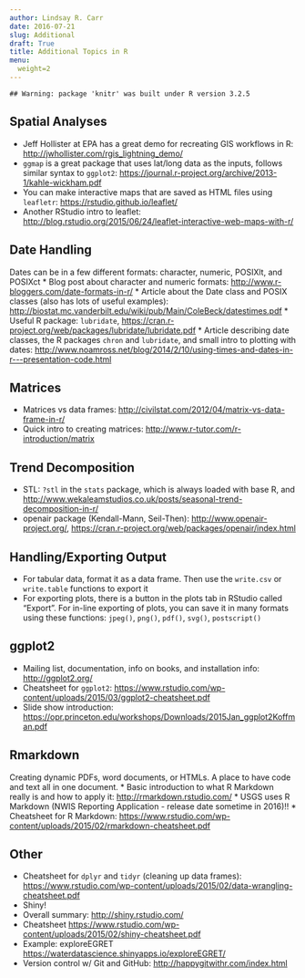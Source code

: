 ```yaml
---
author: Lindsay R. Carr
date: 2016-07-21
slug: Additional
draft: True
title: Additional Topics in R
menu:
  weight=2
---
```

    ## Warning: package 'knitr' was built under R version 3.2.5

Spatial Analyses
----------------

-   Jeff Hollister at EPA has a great demo for recreating GIS workflows in R: <http://jwhollister.com/rgis_lightning_demo/>
-   `ggmap` is a great package that uses lat/long data as the inputs, follows similar syntax to `ggplot2`: <https://journal.r-project.org/archive/2013-1/kahle-wickham.pdf>
-   You can make interactive maps that are saved as HTML files using `leafletr`: <https://rstudio.github.io/leaflet/>
-   Another RStudio intro to leaflet: <http://blog.rstudio.org/2015/06/24/leaflet-interactive-web-maps-with-r/>

Date Handling
-------------

Dates can be in a few different formats: character, numeric, POSIXlt, and POSIXct \* Blog post about character and numeric formats: <http://www.r-bloggers.com/date-formats-in-r/> \* Article about the Date class and POSIX classes (also has lots of useful examples): <http://biostat.mc.vanderbilt.edu/wiki/pub/Main/ColeBeck/datestimes.pdf> \* Useful R package: `lubridate`, <https://cran.r-project.org/web/packages/lubridate/lubridate.pdf> \* Article describing date classes, the R packages `chron` and `lubridate`, and small intro to plotting with dates: <http://www.noamross.net/blog/2014/2/10/using-times-and-dates-in-r---presentation-code.html>

Matrices
--------

-   Matrices vs data frames: <http://civilstat.com/2012/04/matrix-vs-data-frame-in-r/>
-   Quick intro to creating matrices: <http://www.r-tutor.com/r-introduction/matrix>

Trend Decomposition
-------------------

-   STL: `?stl` in the `stats` package, which is always loaded with base R, and <http://www.wekaleamstudios.co.uk/posts/seasonal-trend-decomposition-in-r/>
-   openair package (Kendall-Mann, Seil-Then): <http://www.openair-project.org/>, <https://cran.r-project.org/web/packages/openair/index.html>

Handling/Exporting Output
-------------------------

-   For tabular data, format it as a data frame. Then use the `write.csv` or `write.table` functions to export it
-   For exporting plots, there is a button in the plots tab in RStudio called “Export”. For in-line exporting of plots, you can save it in many formats using these functions: `jpeg()`, `png()`, `pdf()`, `svg()`, `postscript()`

ggplot2
-------

-   Mailing list, documentation, info on books, and installation info: <http://ggplot2.org/>
-   Cheatsheet for `ggplot2`: <https://www.rstudio.com/wp-content/uploads/2015/03/ggplot2-cheatsheet.pdf>
-   Slide show introduction: <https://opr.princeton.edu/workshops/Downloads/2015Jan_ggplot2Koffman.pdf>

Rmarkdown
---------

Creating dynamic PDFs, word documents, or HTMLs. A place to have code and text all in one document. \* Basic introduction to what R Markdown really is and how to apply it: <http://rmarkdown.rstudio.com/> \* USGS uses R Markdown (NWIS Reporting Application - release date sometime in 2016)!! \* Cheatsheet for R Markdown: <https://www.rstudio.com/wp-content/uploads/2015/02/rmarkdown-cheatsheet.pdf>

Other
-----

-   Cheatsheet for `dplyr` and `tidyr` (cleaning up data frames): <https://www.rstudio.com/wp-content/uploads/2015/02/data-wrangling-cheatsheet.pdf>
-   Shiny!
-   Overall summary: <http://shiny.rstudio.com/>
-   Cheatsheet <https://www.rstudio.com/wp-content/uploads/2015/02/shiny-cheatsheet.pdf>
-   Example: exploreEGRET <https://waterdatascience.shinyapps.io/exploreEGRET/>
-   Version control w/ Git and GitHub: <http://happygitwithr.com/index.html>
